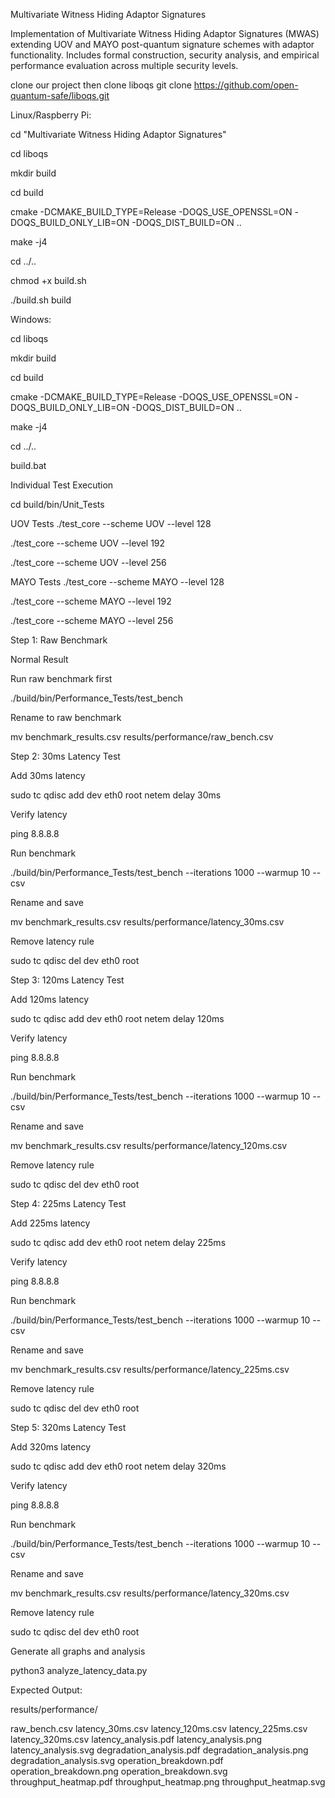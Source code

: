 Multivariate Witness Hiding Adaptor Signatures

Implementation of Multivariate Witness Hiding Adaptor Signatures (MWAS) extending UOV and MAYO post-quantum signature schemes with adaptor functionality. Includes formal construction, security analysis, and empirical performance evaluation across multiple security levels.

clone our project then clone liboqs
git clone https://github.com/open-quantum-safe/liboqs.git

Linux/Raspberry Pi:

cd "Multivariate Witness Hiding Adaptor Signatures"

cd liboqs

mkdir build

cd build

cmake -DCMAKE_BUILD_TYPE=Release -DOQS_USE_OPENSSL=ON -DOQS_BUILD_ONLY_LIB=ON -DOQS_DIST_BUILD=ON ..

make -j4

cd ../..

chmod +x build.sh

./build.sh build

Windows:

cd liboqs

mkdir build

cd build

cmake -DCMAKE_BUILD_TYPE=Release -DOQS_USE_OPENSSL=ON -DOQS_BUILD_ONLY_LIB=ON -DOQS_DIST_BUILD=ON ..

make -j4

cd ../..

build.bat

Individual Test Execution

cd build/bin/Unit_Tests

UOV Tests
./test_core --scheme UOV --level 128

./test_core --scheme UOV --level 192

./test_core --scheme UOV --level 256

MAYO Tests
./test_core --scheme MAYO --level 128

./test_core --scheme MAYO --level 192

./test_core --scheme MAYO --level 256

Step 1: Raw Benchmark

Normal Result

Run raw benchmark first

./build/bin/Performance_Tests/test_bench 

Rename to raw benchmark

mv benchmark_results.csv results/performance/raw_bench.csv

Step 2: 30ms Latency Test

Add 30ms latency

sudo tc qdisc add dev eth0 root netem delay 30ms

Verify latency

ping 8.8.8.8

Run benchmark

./build/bin/Performance_Tests/test_bench --iterations 1000 --warmup 10 --csv

Rename and save

mv benchmark_results.csv results/performance/latency_30ms.csv

Remove latency rule

sudo tc qdisc del dev eth0 root

Step 3: 120ms Latency Test

Add 120ms latency

sudo tc qdisc add dev eth0 root netem delay 120ms

Verify latency

ping 8.8.8.8

Run benchmark

./build/bin/Performance_Tests/test_bench --iterations 1000 --warmup 10 --csv

Rename and save

mv benchmark_results.csv results/performance/latency_120ms.csv

Remove latency rule

sudo tc qdisc del dev eth0 root

Step 4: 225ms Latency Test

Add 225ms latency

sudo tc qdisc add dev eth0 root netem delay 225ms

Verify latency

ping 8.8.8.8

Run benchmark

./build/bin/Performance_Tests/test_bench --iterations 1000 --warmup 10 --csv

Rename and save

mv benchmark_results.csv results/performance/latency_225ms.csv

Remove latency rule

sudo tc qdisc del dev eth0 root

Step 5: 320ms Latency Test

Add 320ms latency

sudo tc qdisc add dev eth0 root netem delay 320ms

Verify latency

ping 8.8.8.8

Run benchmark

./build/bin/Performance_Tests/test_bench --iterations 1000 --warmup 10 --csv

Rename and save

mv benchmark_results.csv results/performance/latency_320ms.csv

Remove latency rule

sudo tc qdisc del dev eth0 root

Generate all graphs and analysis

python3 analyze_latency_data.py

Expected Output:

results/performance/

raw_bench.csv
latency_30ms.csv
latency_120ms.csv
latency_225ms.csv
latency_320ms.csv
latency_analysis.pdf
latency_analysis.png
latency_analysis.svg
degradation_analysis.pdf
degradation_analysis.png
degradation_analysis.svg
operation_breakdown.pdf
operation_breakdown.png
operation_breakdown.svg
throughput_heatmap.pdf
throughput_heatmap.png
throughput_heatmap.svg
